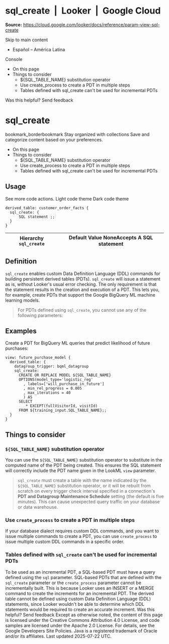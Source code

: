 # sql_create  |  Looker  |  Google Cloud

**Source:** https://cloud.google.com/looker/docs/reference/param-view-sql-create

Skip to main content 
  * Español – América Latina

Console 


  * On this page
  * Things to consider
    * ${SQL_TABLE_NAME} substitution operator
    * Use create_process to create a PDT in multiple steps
    * Tables defined with sql_create can't be used for incremental PDTs




Was this helpful?
Send feedback 
#  sql_create
bookmark_borderbookmark Stay organized with collections  Save and categorize content based on your preferences.
  * On this page
  * Things to consider
    * ${SQL_TABLE_NAME} substitution operator
    * Use create_process to create a PDT in multiple steps
    * Tables defined with sql_create can't be used for incremental PDTs


## Usage
See more code actions.
Light code theme
Dark code theme
```
derived_table: customer_order_facts {
  sql_create: {
      SQL statement ;;
  }
}

```

Hierarchy `sql_create` |  Default Value NoneAccepts A SQL statement   
---|---  
## Definition
`sql_create` enables custom Data Definition Language (DDL) commands for building persistent derived tables (PDTs). `sql_create` will issue a statement as is, without Looker's usual error checking. The only requirement is that the statement results in the creation and execution of a PDT. This lets you, for example, create PDTs that support the Google BigQuery ML machine learning models.
> For PDTs defined using `sql_create`, you cannot use any of the following parameters: 
## Examples
Create a PDT for BigQuery ML queries that predict likelihood of future purchases:
```
view: future_purchase_model {
  derived_table: {
    datagroup_trigger: bqml_datagroup
    sql_create:
      CREATE OR REPLACE MODEL ${SQL_TABLE_NAME}
      OPTIONS(model_type='logistic_reg'
        , labels=['will_purchase_in_future']
        , min_rel_progress = 0.005
        , max_iterations = 40
        ) AS
      SELECT
         * EXCEPT(fullVisitorId, visitId)
      FROM ${training_input.SQL_TABLE_NAME};;
  }
}

```

## Things to consider
###  `${SQL_TABLE_NAME}` substitution operator
You can use the `${SQL_TABLE_NAME}` substitution operator to substitute in the computed name of the PDT being created. This ensures the SQL statement will correctly include the PDT name given in the LookML `view` parameter.
> `sql_create` must create a table with the name indicated by the `${SQL_TABLE_NAME}` substitution operator, or it will be rebuilt from scratch on every trigger check interval specified in a connection's **PDT and Datagroup Maintenance Schedule** setting (the default is five minutes). This can cause unexpected query traffic on your database or data warehouse.
### Use `create_process` to create a PDT in multiple steps
If your database dialect requires custom DDL commands, and you want to issue multiple commands to create a PDT, you can use `create_process` to issue multiple custom DDL commands in a specific order.
### Tables defined with `sql_create` can't be used for incremental PDTs
To be used as an incremental PDT, a SQL-based PDT must have a query defined using the `sql` parameter. SQL-based PDTs that are defined with the `sql_create` parameter or the `create_process` parameter cannot be incrementally built.
This is because Looker uses an INSERT or a MERGE command to create the increments for an incremental PDT. The derived table cannot be defined using custom Data Definition Language (DDL) statements, since Looker wouldn't be able to determine which DDL statements would be required to create an accurate increment.
Was this helpful?
Send feedback 
Except as otherwise noted, the content of this page is licensed under the Creative Commons Attribution 4.0 License, and code samples are licensed under the Apache 2.0 License. For details, see the Google Developers Site Policies. Java is a registered trademark of Oracle and/or its affiliates.
Last updated 2025-07-22 UTC.


